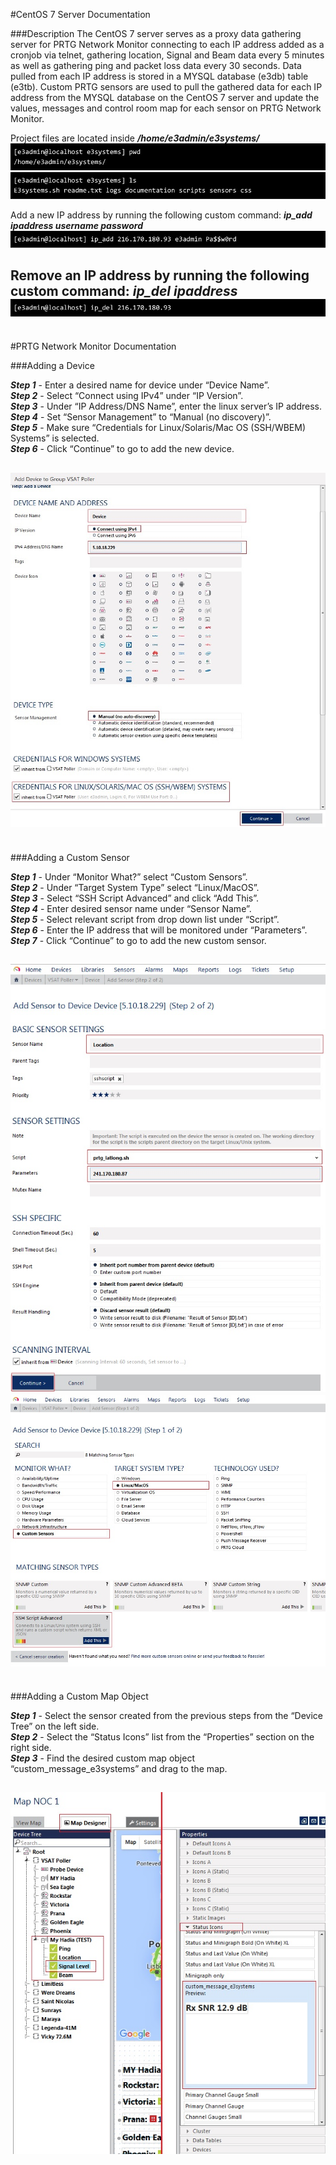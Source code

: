 #CentOS 7 Server Documentation

###Description
The CentOS 7 server serves as a proxy data gathering server for PRTG Network Monitor connecting to each IP address added as a cronjob via telnet, gathering location, Signal and Beam data every 5 minutes as well as gathering ping and packet loss data every 30 seconds. Data pulled from each IP address is stored in a MYSQL database (e3db) table (e3tb). Custom PRTG sensors are used to pull the gathered data for each IP address from the MYSQL database on the CentOS 7 server and update the values, messages and control room map for each sensor on PRTG Network Monitor.

Project files are located inside ***/home/e3admin/e3systems/***
![image00.jpg](images/image00.jpg)
![image01.jpg](images/image01.jpg)

Add a new IP address by running the following custom command: ***ip_add ipaddress username password***
![image02.jpg](images/image02.jpg)

Remove an IP address by running the following custom command: ***ip_del ipaddress***
![image03.jpg](images/image03.jpg)
---
<br>
#PRTG Network Monitor Documentation

###Adding a Device

***Step 1*** - Enter a desired name for device under “Device Name”.<br>
***Step 2*** - Select “Connect using IPv4” under “IP Version”.<br>
***Step 3*** - Under “IP Address/DNS Name”, enter the linux server’s IP address.<br>
***Step 4*** - Set “Sensor Management” to “Manual (no discovery)”.<br>
***Step 5*** - Make sure “Credentials for Linux/Solaris/Mac OS (SSH/WBEM) Systems” is selected.<br>
***Step 6*** - Click “Continue” to go to add the new device.<br>

![image04.jpg](images/image04.jpg)
---
<br>
###Adding a Custom Sensor

***Step 1*** - Under “Monitor What?” select “Custom Sensors”.<br>
***Step 2*** - Under “Target System Type” select “Linux/MacOS”.<br>
***Step 3*** - Select “SSH Script Advanced” and click “Add This”.<br>
***Step 4*** - Enter desired sensor name under “Sensor Name”.<br>
***Step 5*** - Select relevant script from drop down list under “Script”.<br>
***Step 6*** - Enter the IP address that will be monitored under “Parameters”.<br>
***Step 7*** - Click “Continue” to go to add the new custom sensor.<br>

![image05.jpg](images/image05.jpg)
![image06.jpg](images/image06.jpg)
---
<br>
###Adding a Custom Map Object

***Step 1*** - Select the sensor created from the previous steps from the “Device Tree” on the  left side.<br>
***Step 2*** - Select the “Status Icons” list from the “Properties” section on the right side.<br>
***Step 3*** - Find the desired custom map object “custom_message_e3systems” and drag to the map.<br>

![image07.jpg](images/image07.jpg)
---
